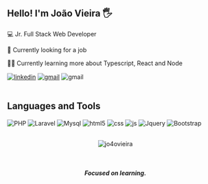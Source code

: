 ## Hello! I'm João Vieira 🖐️

💻 Jr. Full Stack Web Developer  

💼 Currently looking for a job

👨‍💻 Currently learning more about Typescript, React and Node

<div style="display: inline_block">
  <a href="www.linkedin.com/in/joao-vieira-bitencourt/"><img align="center" alt="linkedin" src="https://img.shields.io/badge/LinkedIn-0077B5?style=for-the-badge&logo=linkedin&logoColor=white" /></a>
  <a href="mailto:vasijocl@gmail.com"><img align="center" alt="gmail" src="https://img.shields.io/badge/Gmail-D14836?style=for-the-badge&logo=gmail&logoColor=white" /></a>
  <img align="center" alt="gmail" src="https://wakatime.com/badge/user/2666d227-0c3a-4be2-99b6-1154dd50d70a.svg" />
</div><br/>

## Languages and Tools

<div style="display: inline_block">
  <img align="center" alt="PHP" src="https://img.shields.io/badge/PHP-777BB4?style=for-the-badge&logo=php&logoColor=white" />
  <img align="center" alt="Laravel" src="https://img.shields.io/badge/Laravel-FF2D20?style=for-the-badge&logo=laravel&logoColor=white" />
  <img align="center" alt="Mysql" src="https://img.shields.io/badge/MySQL-00000F?style=for-the-badge&logo=mysql&logoColor=white" />
  <img align="center" alt="html5" src="https://img.shields.io/badge/HTML5-E34F26?style=for-the-badge&logo=html5&logoColor=white" />
  <img align="center" alt="css" src="https://img.shields.io/badge/CSS3-1572B6?style=for-the-badge&logo=css3&logoColor=white" />
  <img align="center" alt="js" src="https://img.shields.io/badge/JavaScript-F7DF1E?style=for-the-badge&logo=javascript&logoColor=black" />
  <img align="center" alt="Jquery" src="https://img.shields.io/badge/jQuery-0769AD?style=for-the-badge&logo=jquery&logoColor=white" />
  <img align="center" alt="Bootstrap" src="https://img.shields.io/badge/Bootstrap-563D7C?style=for-the-badge&logo=bootstrap&logoColor=white" />
  <br>
  <br>

  <p align="center"><img align="center" src="https://github-readme-stats.vercel.app/api/top-langs?username=jo4ovieira&show_icons=true&locale=en&layout=compact" alt="jo4ovieira" /></p>

</div><br/>

<h5 align="center">Focused on learning.</h5>

